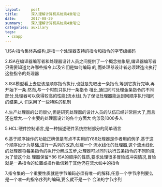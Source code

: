 ```yaml
---
layout:     post
title:      深入理解计算机系统第4章笔记
date:       2017-08-29
summary:    深入理解计算机系统第4章笔记
categories: auxilary
tags:
 - csapp
---
```


1.ISA:指令集体系结构,是指一个处理器支持的指令和指令的字节级编码

2.ISA在编译器编写者和处理器设计人员之间提供了一个概念抽象层,编译器编写者只需要知道允许哪些指令,以及它们是如何编码
的;而处理器设计者必须建造出执行这些指令的处理器

3.ISA模型看上去应该是顺序指令执行,也就是先取出一条指令,等到它执行完毕,再开始下一条.然而,与一个时刻只执行一条指令
相比,通过同时处理金条指令的不同部分,处理器可以获得较高的性能(流水线),为了保证处理器能达到同顺序执行相同的结果,人
们采用了一些特殊的机制

4.生产处理器的公司很少,但是研究处理器的设计人员的队伍已经非常巨大了,而且还在增大.一个主要的处理器设计的各个方面大
约涉及1000多人

5.HCL:硬件控制语言,是一种描述硬件系统控制部分的简单语言

6.基于顺序操作的功能正确但是有点不实用的Y86处理器是作者用的例子,基于这个顺序设计为基础,进行一系列的改造,创建一个
流水线化的处理器,这个流水线化的处理器将每条指令的执行分解成五步,处理器可以同时执行五条指令的不同阶段,为了使这个处
理器保留Y86 ISA的顺序的性质,要求处理很多冒险或冲突情况,冒险就是一条指令的位置或操作数信赖于其他仍在流水线中的指令

7.指令集的一个重要性质就是字节编码必须有唯一的解释,任意一个字节序列要么是一个唯一的指令序列的编码,要么就不是一个
合法的字节序列

